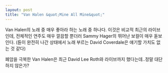 ```yaml
---
layout: post
title: "Van Halen &quot;Mine All Mine&quot;"
---
```


Van Halen의 노래 중 매우 좋아라 하는 노래 중 하나다. 이것은 비교적 최근의 라이브인데, 전체적인 연주도 매우 깔끔할 뿐더러 Sammy Hager의 뛰어난 보컬이 매우 돋보인다. (튠이 완전히 나간 상태에서 노래 부르는 David Coverdale은 얘기할 가치도 없는 것 같다)

폐암을 극복한 Van Halen은 최근 David Lee Roth와 라이브까지 했다는데..정말 대단하지 않은가?



